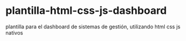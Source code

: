 # plantilla-html-css-js-dashboard
plantilla para el dashboard  de sistemas de gestión, utilizando html css js nativos

